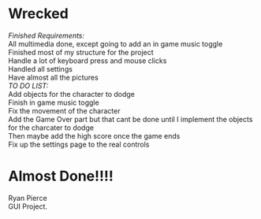 # Wrecked
*Finished Requirements:*<br>
  All multimedia done, except going to add an in game music toggle<br>
  Finished most of my structure for the project<br>
  Handle a lot of keyboard press and mouse clicks<br>
  Handled all settings<br>
  Have almost all the pictures<br>
*TO DO LIST:*<br>
  Add objects for the character to dodge<br>
  Finish in game music toggle<br>
  Fix the movement of the character<br>
  Add the Game Over part but that cant be done until I implement the objects for the charcater to dodge<br>
  Then maybe add the high score once the game ends<br>
  Fix up the settings page to the real controls<br>

# Almost Done!!!!<br> 
Ryan Pierce<br>
GUI Project. 
